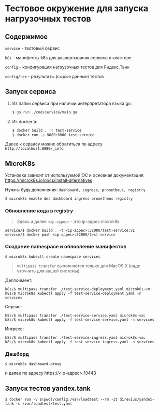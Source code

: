 # Тестовое окружение для запуска нагрузочных тестов

## Содержимое

`service` - тестовый сервис

`k8s` - манифесты k8s для развертывания сервиса в кластере

`config` - конфигурация нагрузочных тестов для Яндекс.Танк

`config/res` - результаты (сырые данные) тестов


## Запуск сервиса

1. Из папки сервиса при наличии интерпретатора языка go:

    ```bash
    $ go run ./cmd/service/main.go
    ```

2. Из docker'а:
    ```bash
    $ docker build . -t test-service
    $ docker run -p 8080:8080 test-service
    ```

Далее к сервису можно обратиться по адресу `http://localhost:8080/_info` 


## MicroK8s

Установка зависит от используемой ОС и основная документация: https://microk8s.io/docs/install-alternatives

Нужны буду дополнения: `dashboard, ingress, prometheus, registry`
```
$ microk8s enable dns dashboard ingress prometheus registry
```

### Обновление кода в registry 

>Здесь и далее `<ip-адрес>` - это ip-адрес microk8s

```
service/$ docker build . -t <ip-адрес>:32000/test-service:v1
service/$ docker push <ip-адрес>:32000/test-service
```

### Создание namespace и обновление манифестов

```
$ microk8s kubectl create namespace services
```

> `multipass transfer` выполняется только для MacOS X (надо уточнить для вашей системы)

Деплоймент:
```
k8s/$ multipass transfer ./test-service-deployment.yaml microk8s-vm:
k8s/$ microk8s kubectl apply -f test-service-deployment.yaml -n services
```

Сервис:
```
k8s/$ multipass transfer ./test-service-service.yaml microk8s-vm:
k8s/$ microk8s kubectl apply -f test-service-service.yaml -n services
```

Ингресс:
```
k8s/$ multipass transfer ./test-service-ingress.yaml microk8s-vm:
k8s/$ microk8s kubectl apply -f test-service-ingress.yaml -n services
```

### Дашборд

```
$ microk8s dashboard-proxy
```

и далее по адресу https://<ip-адрес>:10443


## Запуск тестов yandex.tank

```
$ docker run -v $(pwd)/config:/var/loadtest --rm -it direvius/yandex-tank -c /var/loadtest/test.yaml
```
